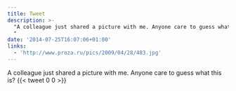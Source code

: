 ```yaml
---
title: Tweet
description: >-
  "A colleague just shared a picture with me. Anyone care to guess what this is?
  "
date: '2014-07-25T16:07:06+01:00'
links:
  - 'http://www.proza.ru/pics/2009/04/28/483.jpg'
---
```

A colleague just shared a picture with me. Anyone care to guess what this is? 
      {{< tweet 0 0 >}}
    
